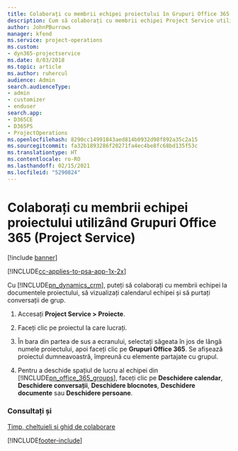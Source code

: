 ```yaml
---
title: Colaborați cu membrii echipei proiectului în Grupuri Office 365
description: Cum să colaborați cu membrii echipei Project Service utilizând Grupuri Office 365
author: JohnPBurrows
manager: kfend
ms.service: project-operations
ms.custom:
- dyn365-projectservice
ms.date: 8/03/2018
ms.topic: article
ms.author: ruhercul
audience: Admin
search.audienceType:
- admin
- customizer
- enduser
search.app:
- D365CE
- D365PS
- ProjectOperations
ms.openlocfilehash: 8290cc14991843aed814b0932d98f892a35c2a15
ms.sourcegitcommit: fa32b1893286f20271fa4ec4be8fc68bd135f53c
ms.translationtype: HT
ms.contentlocale: ro-RO
ms.lasthandoff: 02/15/2021
ms.locfileid: "5290824"
---
```

# <a name="collaborate-with-your-project-team-members-with-office-365-groups-project-service"></a>Colaborați cu membrii echipei proiectului utilizând Grupuri Office 365 (Project Service)

[!include [banner](../includes/psa-now-project-operations.md)]

[!INCLUDE[cc-applies-to-psa-app-1x-2x](../includes/cc-applies-to-psa-app-1x-2x.md)]

Cu [!INCLUDE[pn_dynamics_crm](../includes/pn-dynamics-crm.md)], puteți să colaborați cu membrii echipei la documentele proiectului, să vizualizați calendarul echipei și să purtați conversații de grup.  
  
1. Accesați **Project Service > Proiecte**.  
  
2. Faceți clic pe proiectul la care lucrați.  
  
3. În bara din partea de sus a ecranului, selectați săgeata în jos de lângă numele proiectului, apoi faceți clic pe **Grupuri Office 365**. Se afișează proiectul dumneavoastră, împreună cu elemente partajate cu grupul.  
  
4. Pentru a deschide spațiul de lucru al echipei din [!INCLUDE[pn_office_365_groups](../includes/pn-office-365-groups.md)], faceți clic pe **Deschidere calendar**, **Deschidere conversații**, **Deschidere blocnotes**, **Deschidere documente** sau **Deschidere persoane**.  
  
### <a name="see-also"></a>Consultați și  
 [Timp, cheltuieli și ghid de colaborare](../psa/time-expense-collaboration-guide.md)


[!INCLUDE[footer-include](../includes/footer-banner.md)]